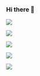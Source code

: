 ### Hi there 👋

<!--
**nanbowaner/nanbowaner** is a ✨ _special_ ✨ repository because its `README.md` (this file) appears on your GitHub profile.

Here are some ideas to get you started:

- 🔭 I’m currently working on ...
- 🌱 I’m currently learning ...
- 👯 I’m looking to collaborate on ...
- 🤔 I’m looking for help with ...
- 💬 Ask me about ...
- 📫 How to reach me: ...
- 😄 Pronouns: ...
- ⚡ Fun fact: ...
-->

![](https://github-readme-stats.vercel.app/api?username=nanbowaner&theme=dark)





![](https://img.shields.io/website?down_message=offline&label=cmx&up_message=online&url=https%3A%2F%2Fm.cmx.im)

![](https://img.shields.io/website?down_message=offline&label=inoreader&up_message=online&url=https%3A%2F%2Fwww.inoreader.com)

![](https://img.shields.io/website?down_message=offline&label=archive.ph&up_message=online&url=https%3A%2F%2Farchive.ph%2F)

![](https://img.shields.io/website?down_message=offline&label=cloud.disroot&up_message=online&url=https%3A%2F%2Fcloud.disroot.org%2F)
